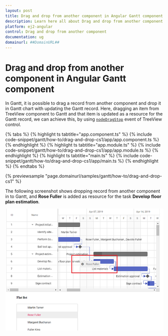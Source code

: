 ```yaml
---
layout: post
title: Drag and drop from another component in Angular Gantt component | Syncfusion
description: Learn here all about Drag and drop from another component in Syncfusion Angular Gantt component of Syncfusion Essential JS 2 and more.
platform: ej2-angular
control: Drag and drop from another component 
documentation: ug
domainurl: ##DomainURL##
---
```


# Drag and drop from another component in Angular Gantt component

In Gantt, it is possible to drag a record from another component and drop it in Gantt chart with updating the Gantt record. Here, dragging an item from TreeView component to Gantt and that item is updated as a resource for the Gantt record, we can achieve this, by using [`nodeDragStop`](https://ej2.syncfusion.com/angular/documentation/api/treeview/#nodedragstop) event of TreeView control.

{% tabs %}
{% highlight ts tabtitle="app.component.ts" %}
{% include code-snippet/gantt/how-to/drag-and-drop-cs1/app/app.component.ts %}
{% endhighlight %}
{% highlight ts tabtitle="app.module.ts" %}
{% include code-snippet/gantt/how-to/drag-and-drop-cs1/app/app.module.ts %}
{% endhighlight %}
{% highlight ts tabtitle="main.ts" %}
{% include code-snippet/gantt/how-to/drag-and-drop-cs1/app/main.ts %}
{% endhighlight %}
{% endtabs %}
  
{% previewsample "page.domainurl/samples/gantt/how-to/drag-and-drop-cs1" %}

The following screenshot shows dropping record from another component in to Gantt, and **Rose Fuller** is added as resource for the task **Develop floor plan estimation**.

![Dropping Record](../images/dropping.png)